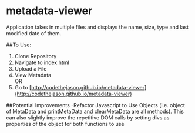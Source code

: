 # metadata-viewer

Application takes in multiple files and displays the name, size, type and last modified date of them. 

##To Use:
1. Clone Repository  
2. Navigate to index.html  
3. Upload a File  
4. View Metadata  
OR  
1. Go to [http://codethejason.github.io/metadata-viewer](http://codethejason.github.io/metadata-viewer)

##Potential Improvements
-Refactor Javascript to Use Objects (i.e. object of MetaData and printMetaData and clearMetaData are all methods). This can also slightly improve the repetitive DOM calls by setting divs as properties of the object for both functions to use
